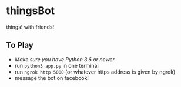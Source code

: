 # thingsBot
things! with friends!

## To Play

* *Make sure you have Python 3.6 or newer*
* run `python3 app.py` in one terminal
* run `ngrok http 5000` (or whatever https address is given by ngrok)
* message the bot on facebook!
